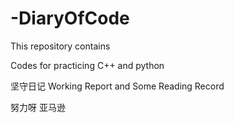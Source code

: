 # -DiaryOfCode

This repository contains

Codes for practicing C++ and python

坚守日记 Working Report and Some Reading Record

努力呀 亚马逊
